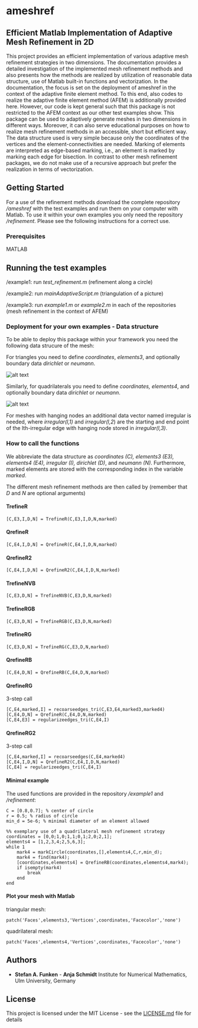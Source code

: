 # ameshref 
## Efficient Matlab Implementation of Adaptive Mesh Refinement in 2D

This project provides an efficient implementation of various adaptive mesh refinement strategies in two dimensions. The documentation provides a detailed investigation of the implemented mesh refinement methods and also presents how the methods are realized by utilization of reasonable data structure, use of Matlab built-in functions and vectorization. In the documentation, the focus is set on the deployment of ameshref in the context of the adaptive finite element method. To this end, also codes to realize the adaptive finite element method (AFEM) is additionally provided here. However, our code is kept general such that this package is not restricted to the AFEM context as our other test examples show. This package can be used to adaptively generate meshes in two dimensions in different ways. Moreover, it can also serve educational purposes on how to realize mesh refinement methods in an accessible, short but efficient way. The data structure used is very simple because only the coordinates of the vertices and the element-connectivities are needed. Marking of elements are interpreted as edge-based marking, i.e., an element is marked by marking each edge for bisection. In contrast to other mesh refinement packages, we do not make use of a recursive approach but prefer the realization in terms of vectorization.

## Getting Started

For a use of the refinement methods download the complete repository _/ameshref_ with the test examples and run them on your computer with Matlab. To use it within your own examples you only need the repository _/refinement_. Please see the following instructions for a correct use.

### Prerequisites

MATLAB

## Running the test examples

/example1: run _test_refinement.m_ (refinement along a circle)

/example2: run _mainAdaptiveScript.m_ (triangulation of a picture)

/example3: run _example1.m_ or _example2.m_ in each of the repositories (mesh refinement in the context of AFEM)


### Deployment for your own examples -  Data structure

To be able to deploy this package within your framework you need the following data strucure of the mesh:

For triangles you need to define _coordinates_, _elements3_, and optionally boundary data _dirichlet_ or _neumann_. 

![alt text](https://github.com/aschmidtuulm/ameshref/blob/master/TriangulationWithQuadrilaterals.png?raw=true)


Similarly, for quadrilaterals you need to define _coordinates, elements4_, and optionally boundary data _dirichlet_ or _neumann_. 

![alt text](https://github.com/aschmidtuulm/ameshref/blob/master/TriangulationWithTriangles.png?raw=true)

For meshes with hanging nodes an additional data vector named irregular is needed, where _irregular(l,1)_ and _irregular(l,2_) are the starting and end point of the lth-irregular edge with hanging node stored in _irregular(l,3)_. 

### How to call the functions

We abbreviate the data structure as _coordinates (C), elements3 (E3), elements4 (E4), irregular (I), dirichlet (D)_, and _neumann (N)_. Furthermore, marked elements are stored with the corresponding index in the variable _marked_.

The different mesh refinement methods are then called by (remember that _D_ and _N_ are optional arguments)

#### TrefineR

```
[C,E3,I,D,N] = TrefineR(C,E3,I,D,N,marked)
```
#### QrefineR

```
[C,E4,I,D,N] = QrefineR(C,E4,I,D,N,marked)
```
#### QrefineR2

```
[C,E4,I,D,N] = QrefineR2(C,E4,I,D,N,marked)
```
#### TrefineNVB

```
[C,E3,D,N] = TrefineNVB(C,E3,D,N,marked)
```
#### TrefineRGB

```
[C,E3,D,N] = TrefineRGB(C,E3,D,N,marked)
```
#### TrefineRG

```
[C,E3,D,N] = TrefineRG(C,E3,D,N,marked)
```
#### QrefineRB

```
[C,E4,D,N] = QrefineRB(C,E4,D,N,marked)
```
#### QrefineRG

3-step call
```
[C,E4,marked,I] = recoarseedges_tri(C,E3,E4,marked3,marked4)
[C,E4,D,N] = QrefineR(C,E4,D,N,marked)
[C,E4,E3] = regularizeedges_tri(C,E4,I)
```
#### QrefineRG2
3-step call
```
[C,E4,marked,I] = recoarseedges(C,E4,marked4)
[C,E4,I,D,N] = QrefineR2(C,E4,I,D,N,marked)
[C,E4] = regularizeedges_tri(C,E4,I)
```

#### Minimal example
The used functions are provided in the repository _/example1_ and _/refinement_:
```
C = [0.8,0.7]; % center of circle
r = 0.5; % radius of circle
min_d = 5e-6; % minimal diameter of an element allowed

%% exemplary use of a quadrilateral mesh refinement strategy
coordinates = [0,0;1,0;1,1;0,1;2,0;2,1];
elements4 = [1,2,3,4;2,5,6,3];
while 1
    mark4 = markCircle(coordinates,[],elements4,C,r,min_d);
    mark4 = find(mark4);  
    [coordinates,elements4] = QrefineRB(coordinates,elements4,mark4);
    if isempty(mark4)
        break
    end
end
```
#### Plot your mesh with Matlab
triangular mesh:
```
patch('Faces',elements3,'Vertices',coordinates,'Facecolor','none')
```
quadrilateral mesh:
```
patch('Faces',elements4,'Vertices',coordinates,'Facecolor','none')
```

## Authors

* **Stefan A. Funken** - **Anja Schmidt** Institute for Numerical Mathematics, Ulm University, Germany

## License

This project is licensed under the MIT License - see the [LICENSE.md](LICENSE.md) file for details

